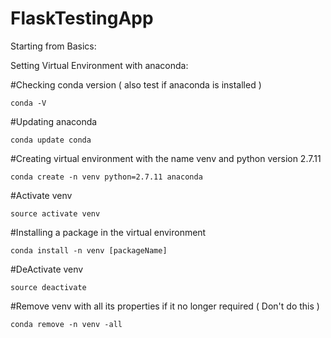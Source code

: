 # FlaskTestingApp

Starting from Basics:

Setting Virtual Environment with anaconda:

#Checking conda version ( also test if anaconda is installed )
```
conda -V
```
#Updating anaconda
```
conda update conda
```
#Creating virtual environment with the name venv and python version 2.7.11
```
conda create -n venv python=2.7.11 anaconda
```
#Activate venv
```
source activate venv
```
#Installing a package in the virtual environment
```
conda install -n venv [packageName]
```
#DeActivate venv 
```
source deactivate
```
#Remove venv with all its properties if it no longer required ( Don't do this )
```
conda remove -n venv -all
```
